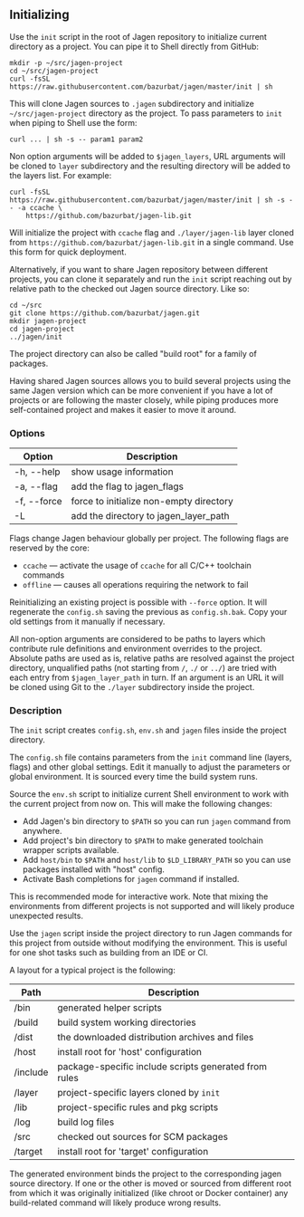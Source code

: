 ## Initializing

Use the `init` script in the root of Jagen repository to initialize current directory as a project.
You can pipe it to Shell directly from GitHub:

    mkdir -p ~/src/jagen-project
    cd ~/src/jagen-project
    curl -fsSL https://raw.githubusercontent.com/bazurbat/jagen/master/init | sh

This will clone Jagen sources to `.jagen` subdirectory and initialize `~/src/jagen-project`
directory as the project. To pass parameters to `init` when piping to Shell use the form:

    curl ... | sh -s -- param1 param2

Non option arguments will be added to `$jagen_layers`, URL arguments will be cloned to `layer`
subdirectory and the resulting directory will be added to the layers list. For example:

    curl -fsSL https://raw.githubusercontent.com/bazurbat/jagen/master/init | sh -s -- -a ccache \
        https://github.com/bazurbat/jagen-lib.git

Will initialize the project with `ccache` flag and `./layer/jagen-lib` layer cloned from
`https://github.com/bazurbat/jagen-lib.git` in a single command. Use this form for quick
deployment.

Alternatively, if you want to share Jagen repository between different projects, you can clone it
separately and run the `init` script reaching out by relative path to the checked out Jagen source
directory. Like so:

    cd ~/src
    git clone https://github.com/bazurbat/jagen.git
    mkdir jagen-project
    cd jagen-project
    ../jagen/init

The project directory can also be called "build root" for a family of packages.

Having shared Jagen sources allows you to build several projects using the same Jagen version which
can be more convenient if you have a lot of projects or are following the master closely, while
piping produces more self-contained project and makes it easier to move it around.

### Options

Option      | Description
------------|------------
-h, --help  | show usage information
-a, --flag  | add the flag to jagen_flags
-f, --force | force to initialize non-empty directory
-L          | add the directory to jagen_layer_path

Flags change Jagen behaviour globally per project. The following flags are reserved by the core:
  
 - `ccache`  — activate the usage of `ccache` for all C/C++ toolchain commands
 - `offline` — causes all operations requiring the network to fail

Reinitializing an existing project is possible with `--force` option. It will regenerate the
`config.sh` saving the previous as `config.sh.bak`. Copy your old settings from it manually if
necessary.

All non-option arguments are considered to be paths to layers which contribute rule definitions and
environment overrides to the project. Absolute paths are used as is, relative paths are resolved
against the project directory, unqualified paths (not starting from `/`, `./` or `../`) are tried
with each entry from `$jagen_layer_path` in turn. If an argument is an URL it will be cloned using
Git to the `./layer` subdirectory inside the project.

### Description

The `init` script creates `config.sh`, `env.sh` and `jagen` files inside the project directory.

The `config.sh` file contains parameters from the `init` command line (layers, flags) and other
global settings. Edit it manually to adjust the parameters or global environment. It is sourced
every time the build system runs. 
  
Source the `env.sh` script to initialize current Shell environment to work with the current project
from now on. This will make the following changes:

- Add Jagen's bin directory to `$PATH` so you can run `jagen` command from anywhere.
- Add project's bin directory to `$PATH` to make generated toolchain wrapper scripts available.
- Add `host/bin` to `$PATH` and `host/lib` to `$LD_LIBRARY_PATH` so you can use packages installed
  with "host" config.
- Activate Bash completions for `jagen` command if installed.

This is recommended mode for interactive work. Note that mixing the environments from different
projects is not supported and will likely produce unexpected results.

Use the `jagen` script inside the project directory to run Jagen commands for this project from
outside without modifying the environment. This is useful for one shot tasks such as building from
an IDE or CI.

A layout for a typical project is the following:

Path     | Description
---------|------------
/bin     | generated helper scripts
/build   | build system working directories
/dist    | the downloaded distribution archives and files
/host    | install root for 'host' configuration
/include | package-specific include scripts generated from rules
/layer   | project-specific layers cloned by `init`
/lib     | project-specific rules and pkg scripts
/log     | build log files
/src     | checked out sources for SCM packages
/target  | install root for 'target' configuration

The generated environment binds the project to the corresponding jagen source directory. If one or
the other is moved or sourced from different root from which it was originally initialized (like
chroot or Docker container) any build-related command will likely produce wrong results.
